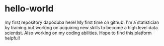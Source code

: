 # hello-world
my first repository
dapoduba here! My first time on github. I'm a statistician by training but working on acquiring new skills to become a high level data scientist. Also working on my coding abilities. Hope to find this platform helpful!
